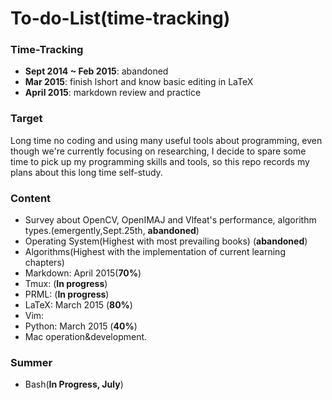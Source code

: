 To-do-List(time-tracking)
==========

### **Time-Tracking**

- **Sept 2014 ~ Feb 2015**: abandoned
- **Mar 2015**: finish lshort and know basic editing in LaTeX
- **April 2015**: markdown review and practice

### **Target**

Long time no coding and using many useful tools about programming, even though we're currently focusing on researching, I decide to spare some time to pick up my programming skills and tools, so this repo records my plans about this long time self-study.


### **Content**

- Survey about OpenCV, OpenIMAJ and Vlfeat's performance, algorithm types.(emergently,Sept.25th, **abandoned**)
- Operating System(Highest with most prevailing books) (**abandoned**)
- Algorithms(Highest with the implementation of current learning chapters)
- Markdown: April 2015(**70%**)
- Tmux: (**In progress**)
- PRML: (**In progress**)
- LaTeX: March 2015 (**80%**)
- Vim:
- Python: March 2015 (**40%**)
- Mac operation&development.

### **Summer**

- Bash(**In Progress, July**)
